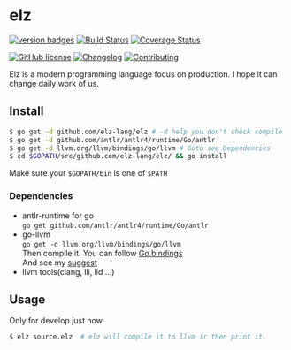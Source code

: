 # elz

[![version badges](https://img.shields.io/badge/version-0.1.0-blue.svg)](https://github.com/elz-lang/elz/releases)
[![Build Status](https://travis-ci.org/elz-lang/elz.svg?branch=master)](https://travis-ci.org/elz-lang/elz)
[![Coverage Status](https://coveralls.io/repos/github/elz-lang/elz/badge.svg)](https://coveralls.io/github/elz-lang/elz)

[![GitHub license](https://img.shields.io/github/license/elz-lang/elz.svg)](https://github.com/elz-lang/elz/blob/master/LICENSE)
[![Changelog](https://img.shields.io/badge/doc-changelog-orange.svg)](https://github.com/elz-lang/elz/blob/master/CHANGELOG.md)
[![Contributing](https://img.shields.io/badge/doc-contributing-blue.svg)](https://github.com/elz-lang/elz/blob/master/CONTRIBUTING.md)

Elz is a modern programming language focus on production. I hope it can change daily work of us.

## Install

```bash
$ go get -d github.com/elz-lang/elz # -d help you don't check compile
$ go get -d github.com/antlr/antlr4/runtime/Go/antlr
$ go get -d llvm.org/llvm/bindings/go/llvm # Goto see Dependencies
$ cd $GOPATH/src/github.com/elz-lang/elz/ && go install
```

Make sure your `$GOPATH/bin` is one of `$PATH`

### Dependencies

- antlr-runtime for go<br>
`go get github.com/antlr/antlr4/runtime/Go/antlr`
- go-llvm<br>
`go get -d llvm.org/llvm/bindings/go/llvm`<br>
Then compile it. You can follow [Go bindings](http://llvm.org/svn/llvm-project/llvm/trunk/bindings/go/README.txt)<br>
And see my [suggest](http://routedan.blogspot.com/2017/12/go-binding-llvm.html)
- llvm tools(clang, lli, lld ...)

## Usage

Only for develop just now.

```bash
$ elz source.elz  # elz will compile it to llvm ir then print it.
```
